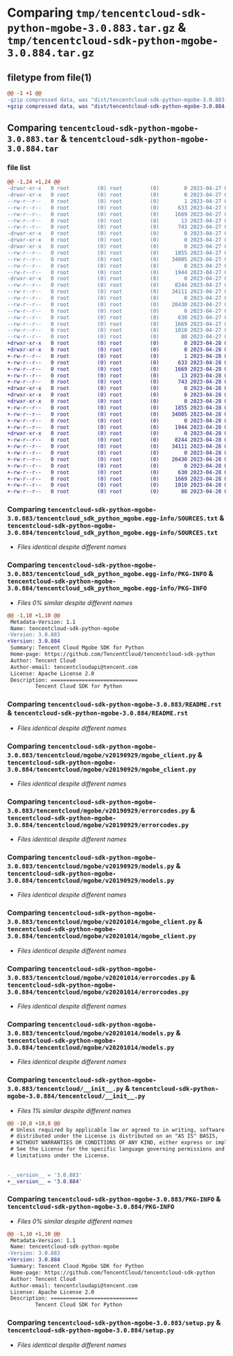 # Comparing `tmp/tencentcloud-sdk-python-mgobe-3.0.883.tar.gz` & `tmp/tencentcloud-sdk-python-mgobe-3.0.884.tar.gz`

## filetype from file(1)

```diff
@@ -1 +1 @@
-gzip compressed data, was "dist/tencentcloud-sdk-python-mgobe-3.0.883.tar", last modified: Thu Apr 27 00:40:26 2023, max compression
+gzip compressed data, was "dist/tencentcloud-sdk-python-mgobe-3.0.884.tar", last modified: Fri Apr 28 02:27:40 2023, max compression
```

## Comparing `tencentcloud-sdk-python-mgobe-3.0.883.tar` & `tencentcloud-sdk-python-mgobe-3.0.884.tar`

### file list

```diff
@@ -1,24 +1,24 @@
-drwxr-xr-x   0 root         (0) root         (0)        0 2023-04-27 00:40:26.000000 tencentcloud-sdk-python-mgobe-3.0.883/
-drwxr-xr-x   0 root         (0) root         (0)        0 2023-04-27 00:40:26.000000 tencentcloud-sdk-python-mgobe-3.0.883/tencentcloud_sdk_python_mgobe.egg-info/
--rw-r--r--   0 root         (0) root         (0)        1 2023-04-27 00:40:26.000000 tencentcloud-sdk-python-mgobe-3.0.883/tencentcloud_sdk_python_mgobe.egg-info/dependency_links.txt
--rw-r--r--   0 root         (0) root         (0)      633 2023-04-27 00:40:26.000000 tencentcloud-sdk-python-mgobe-3.0.883/tencentcloud_sdk_python_mgobe.egg-info/SOURCES.txt
--rw-r--r--   0 root         (0) root         (0)     1669 2023-04-27 00:40:26.000000 tencentcloud-sdk-python-mgobe-3.0.883/tencentcloud_sdk_python_mgobe.egg-info/PKG-INFO
--rw-r--r--   0 root         (0) root         (0)       13 2023-04-27 00:40:26.000000 tencentcloud-sdk-python-mgobe-3.0.883/tencentcloud_sdk_python_mgobe.egg-info/top_level.txt
--rw-r--r--   0 root         (0) root         (0)      743 2023-04-27 00:40:26.000000 tencentcloud-sdk-python-mgobe-3.0.883/README.rst
-drwxr-xr-x   0 root         (0) root         (0)        0 2023-04-27 00:40:26.000000 tencentcloud-sdk-python-mgobe-3.0.883/tencentcloud/
-drwxr-xr-x   0 root         (0) root         (0)        0 2023-04-27 00:40:26.000000 tencentcloud-sdk-python-mgobe-3.0.883/tencentcloud/mgobe/
-drwxr-xr-x   0 root         (0) root         (0)        0 2023-04-27 00:40:26.000000 tencentcloud-sdk-python-mgobe-3.0.883/tencentcloud/mgobe/v20190929/
--rw-r--r--   0 root         (0) root         (0)     1855 2023-04-27 00:40:26.000000 tencentcloud-sdk-python-mgobe-3.0.883/tencentcloud/mgobe/v20190929/mgobe_client.py
--rw-r--r--   0 root         (0) root         (0)    34005 2023-04-27 00:40:26.000000 tencentcloud-sdk-python-mgobe-3.0.883/tencentcloud/mgobe/v20190929/errorcodes.py
--rw-r--r--   0 root         (0) root         (0)        0 2023-04-27 00:40:26.000000 tencentcloud-sdk-python-mgobe-3.0.883/tencentcloud/mgobe/v20190929/__init__.py
--rw-r--r--   0 root         (0) root         (0)     1944 2023-04-27 00:40:26.000000 tencentcloud-sdk-python-mgobe-3.0.883/tencentcloud/mgobe/v20190929/models.py
-drwxr-xr-x   0 root         (0) root         (0)        0 2023-04-27 00:40:26.000000 tencentcloud-sdk-python-mgobe-3.0.883/tencentcloud/mgobe/v20201014/
--rw-r--r--   0 root         (0) root         (0)     8244 2023-04-27 00:40:26.000000 tencentcloud-sdk-python-mgobe-3.0.883/tencentcloud/mgobe/v20201014/mgobe_client.py
--rw-r--r--   0 root         (0) root         (0)    34111 2023-04-27 00:40:26.000000 tencentcloud-sdk-python-mgobe-3.0.883/tencentcloud/mgobe/v20201014/errorcodes.py
--rw-r--r--   0 root         (0) root         (0)        0 2023-04-27 00:40:26.000000 tencentcloud-sdk-python-mgobe-3.0.883/tencentcloud/mgobe/v20201014/__init__.py
--rw-r--r--   0 root         (0) root         (0)    20430 2023-04-27 00:40:26.000000 tencentcloud-sdk-python-mgobe-3.0.883/tencentcloud/mgobe/v20201014/models.py
--rw-r--r--   0 root         (0) root         (0)        0 2023-04-27 00:40:26.000000 tencentcloud-sdk-python-mgobe-3.0.883/tencentcloud/mgobe/__init__.py
--rw-r--r--   0 root         (0) root         (0)      630 2023-04-27 00:40:26.000000 tencentcloud-sdk-python-mgobe-3.0.883/tencentcloud/__init__.py
--rw-r--r--   0 root         (0) root         (0)     1669 2023-04-27 00:40:26.000000 tencentcloud-sdk-python-mgobe-3.0.883/PKG-INFO
--rw-r--r--   0 root         (0) root         (0)     1010 2023-04-27 00:40:26.000000 tencentcloud-sdk-python-mgobe-3.0.883/setup.py
--rw-r--r--   0 root         (0) root         (0)       88 2023-04-27 00:40:26.000000 tencentcloud-sdk-python-mgobe-3.0.883/setup.cfg
+drwxr-xr-x   0 root         (0) root         (0)        0 2023-04-28 02:27:40.000000 tencentcloud-sdk-python-mgobe-3.0.884/
+drwxr-xr-x   0 root         (0) root         (0)        0 2023-04-28 02:27:40.000000 tencentcloud-sdk-python-mgobe-3.0.884/tencentcloud_sdk_python_mgobe.egg-info/
+-rw-r--r--   0 root         (0) root         (0)        1 2023-04-28 02:27:39.000000 tencentcloud-sdk-python-mgobe-3.0.884/tencentcloud_sdk_python_mgobe.egg-info/dependency_links.txt
+-rw-r--r--   0 root         (0) root         (0)      633 2023-04-28 02:27:40.000000 tencentcloud-sdk-python-mgobe-3.0.884/tencentcloud_sdk_python_mgobe.egg-info/SOURCES.txt
+-rw-r--r--   0 root         (0) root         (0)     1669 2023-04-28 02:27:39.000000 tencentcloud-sdk-python-mgobe-3.0.884/tencentcloud_sdk_python_mgobe.egg-info/PKG-INFO
+-rw-r--r--   0 root         (0) root         (0)       13 2023-04-28 02:27:39.000000 tencentcloud-sdk-python-mgobe-3.0.884/tencentcloud_sdk_python_mgobe.egg-info/top_level.txt
+-rw-r--r--   0 root         (0) root         (0)      743 2023-04-28 02:27:39.000000 tencentcloud-sdk-python-mgobe-3.0.884/README.rst
+drwxr-xr-x   0 root         (0) root         (0)        0 2023-04-28 02:27:40.000000 tencentcloud-sdk-python-mgobe-3.0.884/tencentcloud/
+drwxr-xr-x   0 root         (0) root         (0)        0 2023-04-28 02:27:40.000000 tencentcloud-sdk-python-mgobe-3.0.884/tencentcloud/mgobe/
+drwxr-xr-x   0 root         (0) root         (0)        0 2023-04-28 02:27:40.000000 tencentcloud-sdk-python-mgobe-3.0.884/tencentcloud/mgobe/v20190929/
+-rw-r--r--   0 root         (0) root         (0)     1855 2023-04-28 02:27:39.000000 tencentcloud-sdk-python-mgobe-3.0.884/tencentcloud/mgobe/v20190929/mgobe_client.py
+-rw-r--r--   0 root         (0) root         (0)    34005 2023-04-28 02:27:39.000000 tencentcloud-sdk-python-mgobe-3.0.884/tencentcloud/mgobe/v20190929/errorcodes.py
+-rw-r--r--   0 root         (0) root         (0)        0 2023-04-28 02:27:39.000000 tencentcloud-sdk-python-mgobe-3.0.884/tencentcloud/mgobe/v20190929/__init__.py
+-rw-r--r--   0 root         (0) root         (0)     1944 2023-04-28 02:27:39.000000 tencentcloud-sdk-python-mgobe-3.0.884/tencentcloud/mgobe/v20190929/models.py
+drwxr-xr-x   0 root         (0) root         (0)        0 2023-04-28 02:27:40.000000 tencentcloud-sdk-python-mgobe-3.0.884/tencentcloud/mgobe/v20201014/
+-rw-r--r--   0 root         (0) root         (0)     8244 2023-04-28 02:27:39.000000 tencentcloud-sdk-python-mgobe-3.0.884/tencentcloud/mgobe/v20201014/mgobe_client.py
+-rw-r--r--   0 root         (0) root         (0)    34111 2023-04-28 02:27:39.000000 tencentcloud-sdk-python-mgobe-3.0.884/tencentcloud/mgobe/v20201014/errorcodes.py
+-rw-r--r--   0 root         (0) root         (0)        0 2023-04-28 02:27:39.000000 tencentcloud-sdk-python-mgobe-3.0.884/tencentcloud/mgobe/v20201014/__init__.py
+-rw-r--r--   0 root         (0) root         (0)    20430 2023-04-28 02:27:39.000000 tencentcloud-sdk-python-mgobe-3.0.884/tencentcloud/mgobe/v20201014/models.py
+-rw-r--r--   0 root         (0) root         (0)        0 2023-04-28 02:27:39.000000 tencentcloud-sdk-python-mgobe-3.0.884/tencentcloud/mgobe/__init__.py
+-rw-r--r--   0 root         (0) root         (0)      630 2023-04-28 02:27:39.000000 tencentcloud-sdk-python-mgobe-3.0.884/tencentcloud/__init__.py
+-rw-r--r--   0 root         (0) root         (0)     1669 2023-04-28 02:27:40.000000 tencentcloud-sdk-python-mgobe-3.0.884/PKG-INFO
+-rw-r--r--   0 root         (0) root         (0)     1010 2023-04-28 02:27:39.000000 tencentcloud-sdk-python-mgobe-3.0.884/setup.py
+-rw-r--r--   0 root         (0) root         (0)       88 2023-04-28 02:27:40.000000 tencentcloud-sdk-python-mgobe-3.0.884/setup.cfg
```

### Comparing `tencentcloud-sdk-python-mgobe-3.0.883/tencentcloud_sdk_python_mgobe.egg-info/SOURCES.txt` & `tencentcloud-sdk-python-mgobe-3.0.884/tencentcloud_sdk_python_mgobe.egg-info/SOURCES.txt`

 * *Files identical despite different names*

### Comparing `tencentcloud-sdk-python-mgobe-3.0.883/tencentcloud_sdk_python_mgobe.egg-info/PKG-INFO` & `tencentcloud-sdk-python-mgobe-3.0.884/tencentcloud_sdk_python_mgobe.egg-info/PKG-INFO`

 * *Files 0% similar despite different names*

```diff
@@ -1,10 +1,10 @@
 Metadata-Version: 1.1
 Name: tencentcloud-sdk-python-mgobe
-Version: 3.0.883
+Version: 3.0.884
 Summary: Tencent Cloud Mgobe SDK for Python
 Home-page: https://github.com/TencentCloud/tencentcloud-sdk-python
 Author: Tencent Cloud
 Author-email: tencentcloudapi@tencent.com
 License: Apache License 2.0
 Description: ============================
         Tencent Cloud SDK for Python
```

### Comparing `tencentcloud-sdk-python-mgobe-3.0.883/README.rst` & `tencentcloud-sdk-python-mgobe-3.0.884/README.rst`

 * *Files identical despite different names*

### Comparing `tencentcloud-sdk-python-mgobe-3.0.883/tencentcloud/mgobe/v20190929/mgobe_client.py` & `tencentcloud-sdk-python-mgobe-3.0.884/tencentcloud/mgobe/v20190929/mgobe_client.py`

 * *Files identical despite different names*

### Comparing `tencentcloud-sdk-python-mgobe-3.0.883/tencentcloud/mgobe/v20190929/errorcodes.py` & `tencentcloud-sdk-python-mgobe-3.0.884/tencentcloud/mgobe/v20190929/errorcodes.py`

 * *Files identical despite different names*

### Comparing `tencentcloud-sdk-python-mgobe-3.0.883/tencentcloud/mgobe/v20190929/models.py` & `tencentcloud-sdk-python-mgobe-3.0.884/tencentcloud/mgobe/v20190929/models.py`

 * *Files identical despite different names*

### Comparing `tencentcloud-sdk-python-mgobe-3.0.883/tencentcloud/mgobe/v20201014/mgobe_client.py` & `tencentcloud-sdk-python-mgobe-3.0.884/tencentcloud/mgobe/v20201014/mgobe_client.py`

 * *Files identical despite different names*

### Comparing `tencentcloud-sdk-python-mgobe-3.0.883/tencentcloud/mgobe/v20201014/errorcodes.py` & `tencentcloud-sdk-python-mgobe-3.0.884/tencentcloud/mgobe/v20201014/errorcodes.py`

 * *Files identical despite different names*

### Comparing `tencentcloud-sdk-python-mgobe-3.0.883/tencentcloud/mgobe/v20201014/models.py` & `tencentcloud-sdk-python-mgobe-3.0.884/tencentcloud/mgobe/v20201014/models.py`

 * *Files identical despite different names*

### Comparing `tencentcloud-sdk-python-mgobe-3.0.883/tencentcloud/__init__.py` & `tencentcloud-sdk-python-mgobe-3.0.884/tencentcloud/__init__.py`

 * *Files 1% similar despite different names*

```diff
@@ -10,8 +10,8 @@
 # Unless required by applicable law or agreed to in writing, software
 # distributed under the License is distributed on an "AS IS" BASIS,
 # WITHOUT WARRANTIES OR CONDITIONS OF ANY KIND, either express or implied.
 # See the License for the specific language governing permissions and
 # limitations under the License.
 
 
-__version__ = '3.0.883'
+__version__ = '3.0.884'
```

### Comparing `tencentcloud-sdk-python-mgobe-3.0.883/PKG-INFO` & `tencentcloud-sdk-python-mgobe-3.0.884/PKG-INFO`

 * *Files 0% similar despite different names*

```diff
@@ -1,10 +1,10 @@
 Metadata-Version: 1.1
 Name: tencentcloud-sdk-python-mgobe
-Version: 3.0.883
+Version: 3.0.884
 Summary: Tencent Cloud Mgobe SDK for Python
 Home-page: https://github.com/TencentCloud/tencentcloud-sdk-python
 Author: Tencent Cloud
 Author-email: tencentcloudapi@tencent.com
 License: Apache License 2.0
 Description: ============================
         Tencent Cloud SDK for Python
```

### Comparing `tencentcloud-sdk-python-mgobe-3.0.883/setup.py` & `tencentcloud-sdk-python-mgobe-3.0.884/setup.py`

 * *Files identical despite different names*

